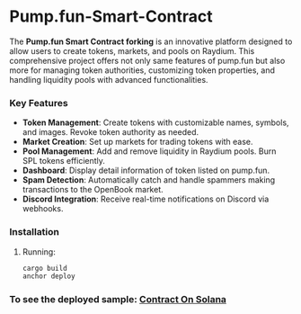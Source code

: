 # Pump.fun-Smart-Contract

The **Pump.fun Smart Contract forking** is an innovative platform  designed to allow users to create tokens, markets, and pools on Raydium. This comprehensive project offers not only same features of pump.fun but also more for managing token authorities, customizing token properties, and handling liquidity pools with advanced functionalities.

### Key Features

- **Token Management**: Create tokens with customizable names, symbols, and images. Revoke token authority as needed.
- **Market Creation**: Set up markets for trading tokens with ease.
- **Pool Management**: Add and remove liquidity in Raydium pools. Burn SPL tokens efficiently.
- **Dashboard**: Display detail information of token listed on pump.fun.
- **Spam Detection**: Automatically catch and handle spammers making transactions to the OpenBook market.
- **Discord Integration**: Receive real-time notifications on Discord via webhooks.

### Installation

1. Running:
   ```bash
   cargo build
   anchor deploy
   ```


### To see the deployed sample: [Contract On Solana](https://explorer.solana.com/address/48JaVgg95TWos9fkgFX5iPyCsP1BKpkLr3EcLVf5XeS6/verified-build?cluster=devnet) 
